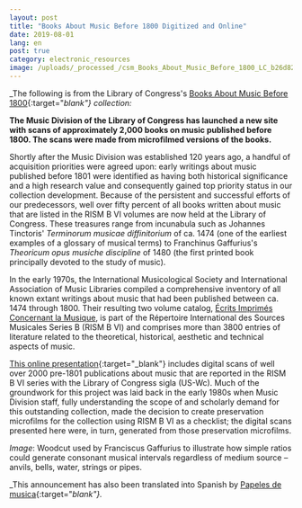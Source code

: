 ```yaml
---
layout: post
title: "Books About Music Before 1800 Digitized and Online"
date: 2019-08-01
lang: en
post: true
category: electronic_resources
image: /uploads/_processed_/csm_Books_About_Music_Before_1800_LC_b26d82da89.jpg
---
```



_The following is from the Library of Congress's [Books About Music Before 1800](https://www.loc.gov/collections/books-about-music-before-1800/about-this-collection/){:target="_blank"} collection:_

**The Music Division of the Library of Congress has launched a new site with scans of approximately 2,000 books on music published before 1800. The scans were made from microfilmed versions of the books.**

Shortly after the Music Division was established 120 years ago, a handful of acquisition priorities were agreed upon: early writings about music published before 1801 were identified as having both historical significance and a high research value and consequently gained top priority status in our collection development. Because of the persistent and successful efforts of our predecessors, well over fifty percent of all books written about music that are listed in the RISM B VI volumes are now held at the Library of Congress. These treasures range from incunabula such as Johannes Tinctoris' _Terminorum musicae diffinitorium_ of ca. 1474 (one of the earliest examples of a glossary of musical terms) to Franchinus Gaffurius's _Theoricum opus musiche discipline_ of 1480 (the first printed book principally devoted to the study of music).

In the early 1970s, the International Musicological Society and International Association of Music Libraries compiled a comprehensive inventory of all known extant writings about music that had been published between ca. 1474 through 1800. Their resulting two volume catalog, [Écrits Imprimés Concernant la Musique](/publications.html#c2619 "Opens internal link in current window"), is part of the Répertoire International des Sources Musicales Series B (RISM B VI) and comprises more than 3800 entries of literature related to the theoretical, historical, aesthetic and technical aspects of music.

[This online presentation](https://www.loc.gov/collections/books-about-music-before-1800/){:target="_blank"} includes digital scans of well over 2000 pre-1801 publications about music that are reported in the RISM B VI series with the Library of Congress sigla (US-Wc). Much of the groundwork for this project was laid back in the early 1980s when Music Division staff, fully understanding the scope of and scholarly demand for this outstanding collection, made the decision to create preservation microfilms for the collection using RISM B VI as a checklist; the digital scans presented here were, in turn, generated from those preservation microfilms.

_Image_: Woodcut used by Franciscus Gaffurius to illustrate how simple ratios could generate consonant musical intervals regardless of medium source – anvils, bells, water, strings or pipes.

_This announcement has also been translated into Spanish by [Papeles de musica](https://papelesdemusica.wordpress.com/2019/07/30/disponibles-a-texto-completo-dos-mil-libros-sobre-musica-de-la-loc-anteriores-a-1800/){:target="_blank"}._



<script type="text/javascript">var switchTo5x=true;</script><script type="text/javascript" src="http://w.sharethis.com/button/buttons.js"></script><script type="text/javascript">stLight.options({publisher: "9b601438-1ce1-49d8-bfd7-9cff5df54c17", doNotHash: false, doNotCopy: false, hashAddressBar: false});</script>